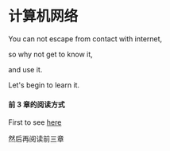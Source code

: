 # 计算机网络

You can not escape from contact with internet,

so why not get to know it,

and use it.

Let's begin to learn it.

#### 前 3 章的阅读方式

First to see [here](https://liupj.top/hnust-network/#/docs/期中复盘总结)

然后再阅读前三章
